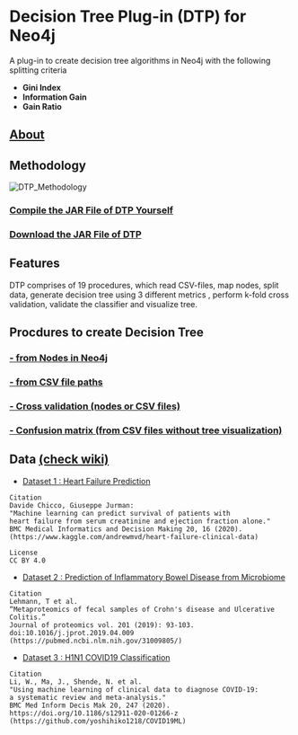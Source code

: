 # Decision Tree Plug-in (DTP) for Neo4j
A plug-in to create decision tree algorithms in Neo4j with the following splitting criteria
* **Gini Index**
* **Information Gain**
* **Gain Ratio**

## [About](https://github.com/clumsyspeedboat/Decision-Tree-Neo4j/wiki#About)
## Methodology

![DTP_Methodology](https://user-images.githubusercontent.com/19682074/141226264-6815a517-2221-42a6-b393-44725b89afbc.PNG)


### [Compile the JAR File of DTP Yourself](https://github.com/clumsyspeedboat/Decision-Tree-Neo4j/wiki/Install-Decision-Tree-Plugin-in-Neo4j)
### [Download the JAR File of DTP](https://github.com/clumsyspeedboat/Decision-Tree-Neo4j/tree/main/Jar%20File)

## Features

DTP comprises of 19 procedures, which read CSV-files, map nodes, split data,
generate decision tree using 3 different metrics , perform k-fold cross
validation, validate the classifier and visualize tree.

## Procdures to create Decision Tree
### [- from Nodes in Neo4j](https://github.com/clumsyspeedboat/Decision-Tree-Neo4j/wiki/Decision-Tree-from-Nodes)
### [- from CSV file paths](https://github.com/clumsyspeedboat/Decision-Tree-Neo4j/wiki/Decision-Tree-from-CSV-files)
### [- Cross validation (nodes or CSV files)](https://github.com/clumsyspeedboat/Decision-Tree-Neo4j/wiki/Cross-validation-(nodes-or-CSV-files))
### [- Confusion matrix (from CSV files without tree visualization)](https://github.com/clumsyspeedboat/Decision-Tree-Neo4j/wiki/Confusion-matrix-(from-CSV-files-without-tree-visualization))

## Data [(check wiki)](https://github.com/clumsyspeedboat/Decision-Tree-Neo4j/wiki)
* [Dataset 1 : Heart Failure Prediction](https://github.com/clumsyspeedboat/Decision-Tree-Neo4j/blob/main/Dataset%201%20-%20Heart%20Failure%20Prediction/Heart%20Failure%20Prediction.csv)
```
Citation
Davide Chicco, Giuseppe Jurman: 
"Machine learning can predict survival of patients with 
heart failure from serum creatinine and ejection fraction alone." 
BMC Medical Informatics and Decision Making 20, 16 (2020). 
(https://www.kaggle.com/andrewmvd/heart-failure-clinical-data)

License
CC BY 4.0
``` 
* [Dataset 2 : Prediction of Inflammatory Bowel Disease from Microbiome](https://github.com/clumsyspeedboat/Decision-Tree-Neo4j/blob/main/Dataset%202%20-%20Metaprotein/Metaprotein_50.csv)
```
Citation
Lehmann, T et al. 
“Metaproteomics of fecal samples of Crohn's disease and Ulcerative Colitis.” 
Journal of proteomics vol. 201 (2019): 93-103. doi:10.1016/j.jprot.2019.04.009
(https://pubmed.ncbi.nlm.nih.gov/31009805/)
``` 
* [Dataset 3 : H1N1 COVID19 Classification](https://github.com/clumsyspeedboat/Decision-Tree-Neo4j/blob/main/Dataset%203%20-%20Flu%20Classification/Flu_Classification.csv)
```
Citation
Li, W., Ma, J., Shende, N. et al. 
"Using machine learning of clinical data to diagnose COVID-19: 
a systematic review and meta-analysis." 
BMC Med Inform Decis Mak 20, 247 (2020). 
https://doi.org/10.1186/s12911-020-01266-z
(https://github.com/yoshihiko1218/COVID19ML)
``` 
